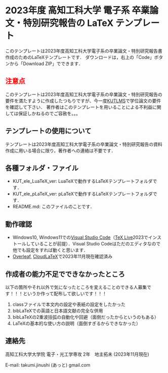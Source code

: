 # 2023年度 高知工科大学 電子系 卒業論文・特別研究報告の LaTeX テンプレート
このテンプレートは2023年度高知工科大学電子系の卒業論文・特別研究報告書作成のためのLaTeXテンプレートです．
ダウンロードは，右上の「Code」ボタンから「Download ZIP」でできます．

## <span style="color: red; ">注意点</span>
このテンプレートは2023年度高知工科大学電子系の卒業論文・特別研究報告の要件を満たすように作成したつもりですが、今一度[KUTLMS](https://lms.kochi-tech.ac.jp/)で学位論文の要件を確認して下さい．
著作者はこのテンプレートを用いることによる不利益に関しては保証しかねるのでご容赦を。。。

## テンプレートの使用について
テンプレートは2023年度高知工科大学電子系の卒業論文・特別研究報告の資料作成に用いる場合に限り，著作者への連絡は不要です．

## 各種フォルダ・ファイル
- KUT_ele_LuaTeX_ver: LuaTeXで動作するLaTeXテンプレートフォルダです．
- KUT_ele_pLaTeX_ver: pLaTeXで動作するLaTeXテンプレートフォルダです．
- README.md: このファイルのことです．

## 動作確認
- Windows10, Windows11での[Visual Studio Code](https://code.visualstudio.com/)（[TeX Live](https://texwiki.texjp.org/?TeX%20Live)2023でインストールしていることが前提）．Visual Studio Codeはただのエディタなので他でも設定をすれば動くと思います．
- [Overleaf](https://www.overleaf.com), [CloudLaTeX](https://cloudlatex.io)で2023年11月現在確認済み

## 作成者の能力不足でできなかったところ
以下の箇所やそれ以外で気になったところを変えることのできる人募集です！！！というか作って配布して欲しいです！！！
1. classファイルで本文内の設定や表紙の設定をしたかった
2. bibLaTeXでの英語と日本語文献の完全な併用
3. bibLaTeXの2重波括弧の自動化や回避（面倒だったからというのもある）
4. LaTeXの基本的な使い方の説明（面倒すぎるからできなかった）

## 連絡先
高知工科大学大学院 電子・光工学専攻 2年　地主拓未 (2023年11月現在)

E-mail: takumi.jinushi (あっと) gmail.com

